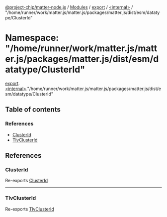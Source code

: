 [@project-chip/matter-node.js](../README.md) / [Modules](../modules.md) / [export](export.md) / [\<internal\>](export._internal_.md) / "/home/runner/work/matter.js/matter.js/packages/matter.js/dist/esm/datatype/ClusterId"

# Namespace: "/home/runner/work/matter.js/matter.js/packages/matter.js/dist/esm/datatype/ClusterId"

[export](export.md).[\<internal\>](export._internal_.md)."/home/runner/work/matter.js/matter.js/packages/matter.js/dist/esm/datatype/ClusterId"

## Table of contents

### References

- [ClusterId](export._internal_.__home_runner_work_matter_js_matter_js_packages_matter_js_dist_esm_datatype_ClusterId_.md#clusterid)
- [TlvClusterId](export._internal_.__home_runner_work_matter_js_matter_js_packages_matter_js_dist_esm_datatype_ClusterId_.md#tlvclusterid)

## References

### ClusterId

Re-exports [ClusterId](exports_datatype.md#clusterid)

___

### TlvClusterId

Re-exports [TlvClusterId](exports_datatype.md#tlvclusterid)
